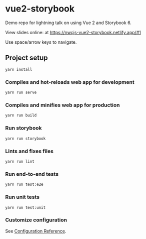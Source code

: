 # vue2-storybook

Demo repo for lightning talk on using Vue 2 and Storybook 6.

View slides online: at https://nwcjs-vue2-storybook.netlify.app/#1

Use space/arrow keys to navigate.

## Project setup

```
yarn install
```

### Compiles and hot-reloads web app for development

```
yarn run serve
```

### Compiles and minifies web app for production

```
yarn run build
```

### Run storybook

```
yarn run storybook
```

### Lints and fixes files

```
yarn run lint
```

### Run end-to-end tests

```
yarn run test:e2e
```

### Run unit tests

```
yarn run test:unit
```

### Customize configuration

See [Configuration Reference](https://cli.vuejs.org/config/).
